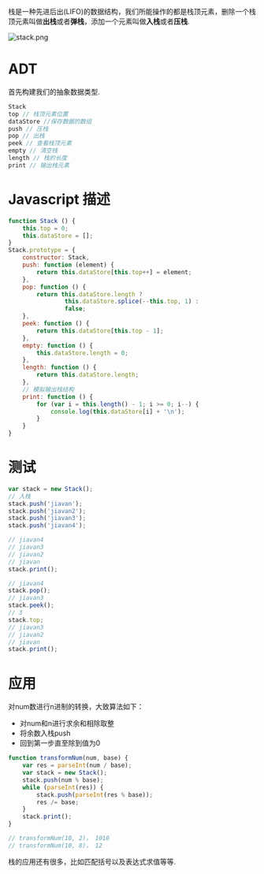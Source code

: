 栈是一种先进后出(LIFO)的数据结构，我们所能操作的都是栈顶元素，删除一个栈顶元素叫做**出栈**或者**弹栈**，添加一个元素叫做**入栈**或者**压栈**.

![stack.png](stack.png)

# ADT
首先构建我们的抽象数据类型.
```javascript
Stack
top // 栈顶元素位置
dataStore //保存数据的数组
push // 压栈
pop // 出栈
peek // 查看栈顶元素
empty // 清空栈
length // 栈的长度
print // 输出栈元素
```

# Javascript 描述
```javascript
function Stack () {
	this.top = 0;
	this.dataStore = [];
}
Stack.prototype = {
	constructor: Stack,
	push: function (element) {
		return this.dataStore[this.top++] = element;
	},
	pop: function () {
		return this.dataStore.length ? 
				this.dataStore.splice(--this.top, 1) :
				false;
	},
	peek: function () {
		return this.dataStore[this.top - 1];
	},
	empty: function () {
		this.dataStore.length = 0;	
	},
	length: function () {
		return this.dataStore.length;
	},
    // 模拟输出栈结构
	print: function () {
		for (var i = this.length() - 1; i >= 0; i--) {
			console.log(this.dataStore[i] + '\n');
		}
	}
}
```

# 测试
```javascript
var stack = new Stack();
// 入栈
stack.push('jiavan');
stack.push('jiavan2');
stack.push('jiavan3');
stack.push('jiavan4');

// jiavan4
// jiavan3
// jiavan2
// jiavan
stack.print();

// jiavan4
stack.pop();
// jiavan3
stack.peek();
// 3
stack.top;
// jiavan3
// jiavan2
// jiavan
stack.print();
```

# 应用
对num数进行n进制的转换，大致算法如下：
- 对num和n进行求余和相除取整
- 将余数入栈push
- 回到第一步直至除到值为0

```javascript
function transformNum(num, base) {
	var res = parseInt(num / base);
	var stack = new Stack();
	stack.push(num % base);
	while (parseInt(res)) {
		stack.push(parseInt(res % base));
		res /= base;
	}
	stack.print();
}

// transformNum(10, 2)， 1010
// transformNum(10, 8)， 12
```
栈的应用还有很多，比如匹配括号以及表达式求值等等.
